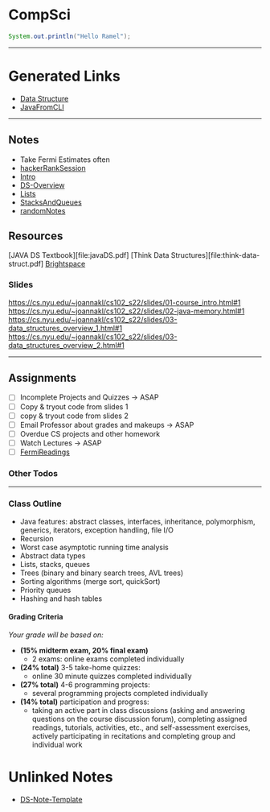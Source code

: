 # CompSci

```java
System.out.println("Hello Ramel");
```
------------------------------------------------------------
# Generated Links

- [Data Structure](dataStructures)
- [JavaFromCLI](JavaFromCLI)


------------------------------------------------------------
## Notes
- Take Fermi Estimates often 
- [hackerRankSession](220314-1223-hackerranksession)
- [Intro](Intro)
- [DS-Overview](DS-Overview)
- [Lists](ListPI-III)
- [StacksAndQueues](StacksAndQueues)
- [randomNotes](220320-2041-randomnotes.md)
 
## Resources
[JAVA DS Textbook][file:javaDS.pdf]
[Think Data Structures][file:think-data-struct.pdf]
[Brightspace](https://brightspace.nyu.edu/d2l/home/163136)

### Slides
https://cs.nyu.edu/~joannakl/cs102_s22/slides/01-course_intro.html#1
https://cs.nyu.edu/~joannakl/cs102_s22/slides/02-java-memory.html#1
https://cs.nyu.edu/~joannakl/cs102_s22/slides/03-data_structures_overview_1.html#1
https://cs.nyu.edu/~joannakl/cs102_s22/slides/03-data_structures_overview_2.html#1



------------------------------------------------------------
## Assignments
- [ ] Incomplete Projects and Quizzes -> ASAP
- [ ] Copy & tryout code from slides 1
- [ ] copy & tryout code from slides 2
- [ ] Email Professor about grades and makeups -> ASAP
- [ ] Overdue CS projects and other homework
- [ ] Watch Lectures -> ASAP
- [ ] [FermiReadings](https://www.lesswrong.com/tag/fermi-estimation)

### Other Todos


------------------------------------------------------------
### Class Outline
-   Java features: abstract classes, interfaces, inheritance, polymorphism, generics, iterators, exception handling, file I/O
-   Recursion
-   Worst case asymptotic running time analysis
-   Abstract data types
-   Lists, stacks, queues
-   Trees (binary and binary search trees, AVL trees)
-   Sorting algorithms (merge sort, quickSort)
-   Priority queues
-   Hashing and hash tables


#### Grading Criteria
*Your grade will be based on:*
- **(15% midterm exam, 20% final exam)** 
	- 2 exams: online exams completed individually
- **(24% total)** 3-5 take-home quizzes:
	- online 30 minute quizzes completed individually
- **(27% total)** 4-6 programming projects: 
	- several programming projects completed individually 
- **(14% total)** participation and progress: 
	- taking an active part in class discussions (asking and answering questions on the course discussion forum), 
      completing assigned readings, tutorials, activities, etc., and self-assessment exercises, 
      actively participating in recitations and completing group and individual work


# Unlinked Notes

- [DS-Note-Template](DS-Note-Template)
